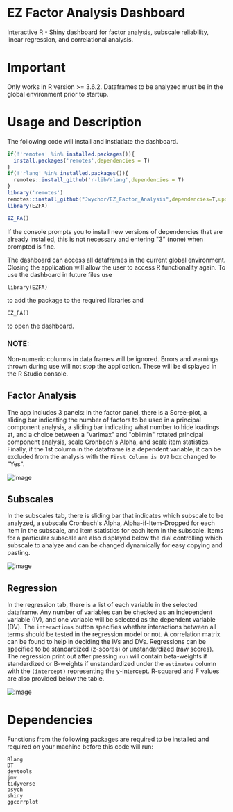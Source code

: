 # EZ Factor Analysis Dashboard
Interactive R - Shiny dashboard for factor analysis, subscale reliability, linear regression, and correlational analysis.

# Important
Only works in R version >= 3.6.2.
Dataframes to be analyzed must be in the global environment prior to startup.

# Usage and Description
The following code will install and instiatiate the dashboard. 
```R
if(!'remotes' %in% installed.packages()){
  install.packages('remotes',dependencies = T)
}
if(!'rlang' %in% installed.packages()){
  remotes::install_github('r-lib/rlang',dependencies = T)
}
library('remotes')
remotes::install_github("Jwychor/EZ_Factor_Analysis",dependencies=T,update = "ask")
library(EZFA)

EZ_FA()
```
If the console prompts you to install new versions of dependencies that are already installed, this is not necessary and entering "3" (none) when prompted is fine.

The dashboard can access all dataframes in the current global environment. Closing the application will allow the user to access R functionality again. To use the dashboard in future files use 
```
library(EZFA)

``` 
to add the package to the required libraries and
```
EZ_FA()
````
to open the dashboard.

### NOTE: 
Non-numeric columns in data frames will be ignored. Errors and warnings thrown during use will not stop the application. These will be displayed in the R Studio console.

## Factor Analysis
The app includes 3 panels: In the factor panel, there is a Scree-plot, a sliding bar indicating the number of factors to be used in a principal component analysis, a sliding bar indicating what number to hide loadings at, and a choice between a "varimax" and "oblimin" rotated principal component analysis, scale Cronbach's Alpha, and scale item statistics. Finally, if the 1st column in the dataframe is a dependent variable, it can be excluded from the analysis with the ```First Column is DV?``` box changed to "Yes".

![image](https://github.com/Jwychor/EZ_Factor_Analysis/blob/master/Images/EZ_FA%20Page%201.JPG)

## Subscales
In the subscales tab, there is sliding bar that indicates which subscale to be analyzed, a subscale Cronbach's Alpha, Alpha-if-Item-Dropped for each item in the subscale, and item statistics for each item in the subscale. Items for a particular subscale are also displayed below the dial controlling which subscale to analyze and can be changed dynamically for easy copying and pasting.

![image](https://github.com/Jwychor/EZ_Factor_Analysis/blob/master/Images/EZ_FA%20Page%202.JPG)

## Regression
In the regression tab, there is a list of each variable in the selected dataframe. Any number of variables can be checked as an independent variable (IV), and one variable will be selected as the dependent variable (DV). The ```interactions``` button specifies whether interactions between all terms should be tested in the regression model or not. A correlation matrix can be found to help in deciding the IVs and DVs. Regressions can be specified to be standardized (z-scores) or unstandardized (raw scores). The regression print out after pressing ```run``` will contain beta-weights if standardized or B-weights if unstandardized under the ```estimates``` column with the ```(intercept)``` representing the y-intercept. R-squared and F values are also provided below the table.

![image](https://github.com/Jwychor/EZ_Factor_Analysis/blob/master/Images/EZ_FA%20Page%203.JPG)

# Dependencies
Functions from the following packages are required to be installed and required on your machine before this code will run:
```
Rlang
DT
devtools
jmv
tidyverse
psych
shiny
ggcorrplot

```
